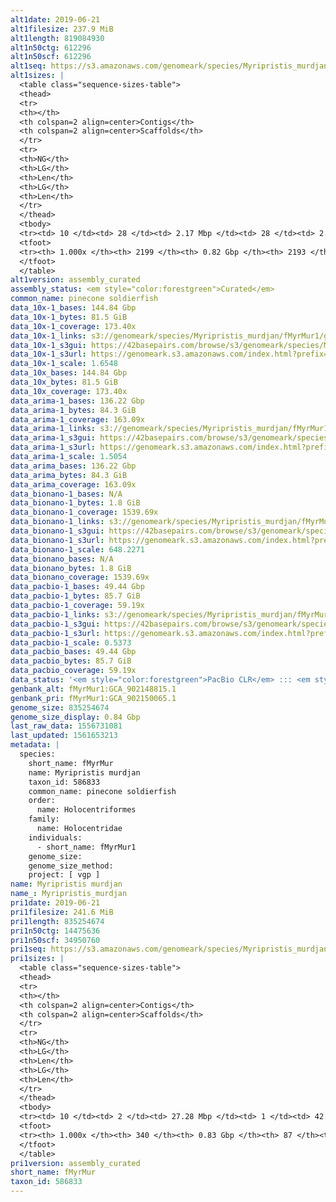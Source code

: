 ```yaml
---
alt1date: 2019-06-21
alt1filesize: 237.9 MiB
alt1length: 819084930
alt1n50ctg: 612296
alt1n50scf: 612296
alt1seq: https://s3.amazonaws.com/genomeark/species/Myripristis_murdjan/fMyrMur1/assembly_curated/fMyrMur1.alt.cur.20190621.fasta.gz
alt1sizes: |
  <table class="sequence-sizes-table">
  <thead>
  <tr>
  <th></th>
  <th colspan=2 align=center>Contigs</th>
  <th colspan=2 align=center>Scaffolds</th>
  </tr>
  <tr>
  <th>NG</th>
  <th>LG</th>
  <th>Len</th>
  <th>LG</th>
  <th>Len</th>
  </tr>
  </thead>
  <tbody>
  <tr><td> 10 </td><td> 28 </td><td> 2.17 Mbp </td><td> 28 </td><td> 2.19 Mbp </td></tr>  <tr><td> 20 </td><td> 75 </td><td> 1.38 Mbp </td><td> 74 </td><td> 1.39 Mbp </td></tr>  <tr><td> 30 </td><td> 144 </td><td> 1.03 Mbp </td><td> 143 </td><td> 1.03 Mbp </td></tr>  <tr><td> 40 </td><td> 236 </td><td> 0.79 Mbp </td><td> 235 </td><td> 0.79 Mbp </td></tr>  <tr style="background-color:#cccccc;"><td> 50 </td><td> 353 </td><td> 0.61 Mbp </td><td> 352 </td><td> 0.61 Mbp </td></tr>  <tr><td> 60 </td><td> 506 </td><td> 487.33 Kbp </td><td> 505 </td><td> 487.33 Kbp </td></tr>  <tr><td> 70 </td><td> 691 </td><td> 394.59 Kbp </td><td> 690 </td><td> 394.59 Kbp </td></tr>  <tr><td> 80 </td><td> 930 </td><td> 291.95 Kbp </td><td> 929 </td><td> 292.76 Kbp </td></tr>  <tr><td> 90 </td><td> 1284 </td><td> 183.65 Kbp </td><td> 1282 </td><td> 183.83 Kbp </td></tr>  <tr><td> 100 </td><td> 2198 </td><td> 481  bp </td><td> 2192 </td><td> 810  bp </td></tr>  </tbody>
  <tfoot>
  <tr><th> 1.000x </th><th> 2199 </th><th> 0.82 Gbp </th><th> 2193 </th><th> 0.82 Gbp </th></tr>
  </tfoot>
  </table>
alt1version: assembly_curated
assembly_status: <em style="color:forestgreen">Curated</em>
common_name: pinecone soldierfish
data_10x-1_bases: 144.84 Gbp
data_10x-1_bytes: 81.5 GiB
data_10x-1_coverage: 173.40x
data_10x-1_links: s3://genomeark/species/Myripristis_murdjan/fMyrMur1/genomic_data/10x/<br>
data_10x-1_s3gui: https://42basepairs.com/browse/s3/genomeark/species/Myripristis_murdjan/fMyrMur1/genomic_data/10x/
data_10x-1_s3url: https://genomeark.s3.amazonaws.com/index.html?prefix=species/Myripristis_murdjan/fMyrMur1/genomic_data/10x/
data_10x-1_scale: 1.6548
data_10x_bases: 144.84 Gbp
data_10x_bytes: 81.5 GiB
data_10x_coverage: 173.40x
data_arima-1_bases: 136.22 Gbp
data_arima-1_bytes: 84.3 GiB
data_arima-1_coverage: 163.09x
data_arima-1_links: s3://genomeark/species/Myripristis_murdjan/fMyrMur1/genomic_data/arima/<br>
data_arima-1_s3gui: https://42basepairs.com/browse/s3/genomeark/species/Myripristis_murdjan/fMyrMur1/genomic_data/arima/
data_arima-1_s3url: https://genomeark.s3.amazonaws.com/index.html?prefix=species/Myripristis_murdjan/fMyrMur1/genomic_data/arima/
data_arima-1_scale: 1.5054
data_arima_bases: 136.22 Gbp
data_arima_bytes: 84.3 GiB
data_arima_coverage: 163.09x
data_bionano-1_bases: N/A
data_bionano-1_bytes: 1.8 GiB
data_bionano-1_coverage: 1539.69x
data_bionano-1_links: s3://genomeark/species/Myripristis_murdjan/fMyrMur1/genomic_data/bionano/<br>
data_bionano-1_s3gui: https://42basepairs.com/browse/s3/genomeark/species/Myripristis_murdjan/fMyrMur1/genomic_data/bionano/
data_bionano-1_s3url: https://genomeark.s3.amazonaws.com/index.html?prefix=species/Myripristis_murdjan/fMyrMur1/genomic_data/bionano/
data_bionano-1_scale: 648.2271
data_bionano_bases: N/A
data_bionano_bytes: 1.8 GiB
data_bionano_coverage: 1539.69x
data_pacbio-1_bases: 49.44 Gbp
data_pacbio-1_bytes: 85.7 GiB
data_pacbio-1_coverage: 59.19x
data_pacbio-1_links: s3://genomeark/species/Myripristis_murdjan/fMyrMur1/genomic_data/pacbio/<br>
data_pacbio-1_s3gui: https://42basepairs.com/browse/s3/genomeark/species/Myripristis_murdjan/fMyrMur1/genomic_data/pacbio/
data_pacbio-1_s3url: https://genomeark.s3.amazonaws.com/index.html?prefix=species/Myripristis_murdjan/fMyrMur1/genomic_data/pacbio/
data_pacbio-1_scale: 0.5373
data_pacbio_bases: 49.44 Gbp
data_pacbio_bytes: 85.7 GiB
data_pacbio_coverage: 59.19x
data_status: '<em style="color:forestgreen">PacBio CLR</em> ::: <em style="color:forestgreen">10x</em> ::: <em style="color:forestgreen">Arima</em>'
genbank_alt: fMyrMur1:GCA_902148815.1
genbank_pri: fMyrMur1:GCA_902150065.1
genome_size: 835254674
genome_size_display: 0.84 Gbp
last_raw_data: 1556731081
last_updated: 1561653213
metadata: |
  species:
    short_name: fMyrMur
    name: Myripristis murdjan
    taxon_id: 586833
    common_name: pinecone soldierfish
    order:
      name: Holocentriformes
    family:
      name: Holocentridae
    individuals:
      - short_name: fMyrMur1
    genome_size:
    genome_size_method:
    project: [ vgp ]
name: Myripristis murdjan
name_: Myripristis_murdjan
pri1date: 2019-06-21
pri1filesize: 241.6 MiB
pri1length: 835254674
pri1n50ctg: 14475636
pri1n50scf: 34950760
pri1seq: https://s3.amazonaws.com/genomeark/species/Myripristis_murdjan/fMyrMur1/assembly_curated/fMyrMur1.pri.cur.20190621.fasta.gz
pri1sizes: |
  <table class="sequence-sizes-table">
  <thead>
  <tr>
  <th></th>
  <th colspan=2 align=center>Contigs</th>
  <th colspan=2 align=center>Scaffolds</th>
  </tr>
  <tr>
  <th>NG</th>
  <th>LG</th>
  <th>Len</th>
  <th>LG</th>
  <th>Len</th>
  </tr>
  </thead>
  <tbody>
  <tr><td> 10 </td><td> 2 </td><td> 27.28 Mbp </td><td> 1 </td><td> 42.40 Mbp </td></tr>  <tr><td> 20 </td><td> 6 </td><td> 24.31 Mbp </td><td> 3 </td><td> 39.21 Mbp </td></tr>  <tr><td> 30 </td><td> 9 </td><td> 20.03 Mbp </td><td> 6 </td><td> 36.53 Mbp </td></tr>  <tr><td> 40 </td><td> 14 </td><td> 17.27 Mbp </td><td> 8 </td><td> 35.81 Mbp </td></tr>  <tr style="background-color:#cccccc;"><td> 50 </td><td> 19 </td><td style="background-color:#88ff88;"> 14.48 Mbp </td><td> 10 </td><td style="background-color:#88ff88;"> 34.95 Mbp </td></tr>  <tr><td> 60 </td><td> 27 </td><td> 8.34 Mbp </td><td> 13 </td><td> 33.92 Mbp </td></tr>  <tr><td> 70 </td><td> 39 </td><td> 5.79 Mbp </td><td> 15 </td><td> 33.42 Mbp </td></tr>  <tr><td> 80 </td><td> 57 </td><td> 3.78 Mbp </td><td> 18 </td><td> 31.82 Mbp </td></tr>  <tr><td> 90 </td><td> 89 </td><td> 1.76 Mbp </td><td> 20 </td><td> 29.23 Mbp </td></tr>  <tr><td> 100 </td><td> 339 </td><td> 862  bp </td><td> 86 </td><td> 862  bp </td></tr>  </tbody>
  <tfoot>
  <tr><th> 1.000x </th><th> 340 </th><th> 0.83 Gbp </th><th> 87 </th><th> 0.84 Gbp </th></tr>
  </tfoot>
  </table>
pri1version: assembly_curated
short_name: fMyrMur
taxon_id: 586833
---
```

